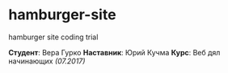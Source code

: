 # hamburger-site
hamburger site coding trial


**Студент**: Вера Гурко
**Наставник**: Юрий Кучма
**Курс**: Веб дял начинающих *(07.2017)*
